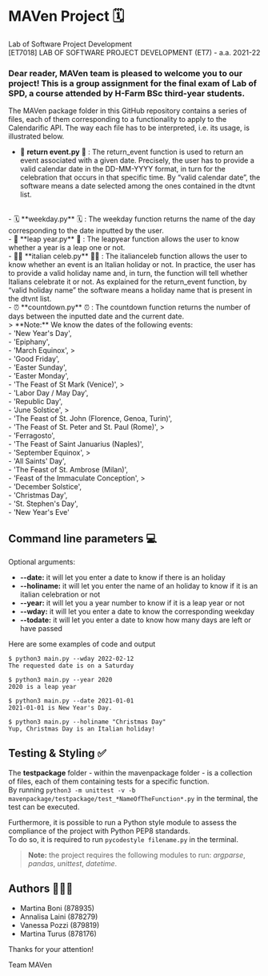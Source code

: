# MAVen Project 🗓
 Lab of Software Project Development <br/>
 [ET7018] LAB OF SOFTWARE PROJECT DEVELOPMENT (ET7) - a.a. 2021-22

### Dear reader, MAVen team is pleased to welcome you to our project! This is a group assignment for the final exam of Lab of SPD, a course attended by H-Farm BSc third-year students.
The MAVen package folder in this GitHub repository contains a series of files, each of them corresponding to a functionality to apply to the Calendarific API. The way each file has to be interpreted, i.e. its usage, is illustrated below.
<br/>
- 🥂 **return event.py** 🥂 : The return_event function is used to return an event associated with a given date. Precisely, the user has to provide a valid calendar date in the DD-MM-YYYY format, in turn for the celebration that occurs in that specific time. By “valid calendar date”, the software means a date selected among the ones contained in the dtvnt list.
<br/>
- 🗓 **weekday.py** 🗓 : The weekday function returns the name of the day corresponding to the date inputted by the user.
<br/>
- 🎊 **leap year.py** 🎊 : The leapyear function allows the user to know whether a year is a leap one or not.
<br/>
- 🤌🏻 **italian celeb.py** 🤌🏻 : The italianceleb function allows the user to know whether an event is an Italian holiday or not. In practice, the user has to provide a valid holiday name and, in turn, the function will tell whether Italians celebrate it or not. As explained for the return_event function, by “valid holiday name” the software means a holiday name that is present in the dtvnt list.
<br/>
- ⏰ **countdown.py** ⏰ : The countdown function returns the number of days between the inputted date and the current date. 
<br/>
> **Note:** We know the dates of the following events: <br/> - 'New Year's Day', <br/>- 'Epiphany', <br/>- 'March Equinox', 
> <br/>- 'Good Friday', <br/>- 'Easter Sunday', <br/>- 'Easter Monday', <br/>- 'The Feast of St Mark (Venice)', 
> <br/>- 'Labor Day / May Day', <br/>- 'Republic Day', <br/>- 'June Solstice', 
> <br/>- 'The Feast of St. John (Florence, Genoa, Turin)', <br/>- 'The Feast of St. Peter and St. Paul (Rome)', 
> <br/>- 'Ferragosto', <br/>- 'The Feast of Saint Januarius (Naples)', <br/>- 'September Equinox', 
> <br/>- 'All Saints' Day', <br/>- 'The Feast of St. Ambrose (Milan)', <br/>- 'Feast of the Immaculate Conception', 
> <br/>- 'December Solstice', <br/>- 'Christmas Day', <br/>- 'St. Stephen's Day', <br/>- 'New Year's Eve'

## Command line parameters 💻
 
Optional arguments:
- **--date:** it will let you enter a date to know if there is an holiday
- **--holiname:** it will let you enter the name of an holiday to know if it is an italian celebration or not
- **--year:** it will let you a year number to know if it is a leap year or not
- **--wday:** it will let you enter a date to know the corresponding weekday
- **--todate:** it will let you enter a date to know how many days are left or have passed 

Here are some examples of code and output
```
$ python3 main.py --wday 2022-02-12
The requested date is on a Saturday
```
```
$ python3 main.py --year 2020
2020 is a leap year
```
```
$ python3 main.py --date 2021-01-01
2021-01-01 is New Year's Day.
```
```
$ python3 main.py --holiname "Christmas Day"
Yup, Christmas Day is an Italian holiday!
```

## Testing & Styling ✅
The **testpackage** folder - within the mavenpackage folder - is a collection of files, each of them containing tests for a specific function. <br/>
By running ```python3 -m unittest -v -b mavenpackage/testpackage/test_*NameOfTheFunction*.py``` in the terminal, the test can be executed.

Furthermore, it is possible to run a Python style module to assess the compliance of the project with Python PEP8 standards. <br/>
To do so, it is required to run ```pycodestyle filename.py``` in the terminal. 

> **Note:** the project requires the following modules to run: *argparse*, *pandas*, *unittest*, *datetime*.


## Authors 👩🏻‍💻

- Martina Boni (878935)
- Annalisa Laini (878279)
- Vanessa Pozzi (879819)
- Martina Turus (878176)

Thanks for your attention!

Team MAVen












